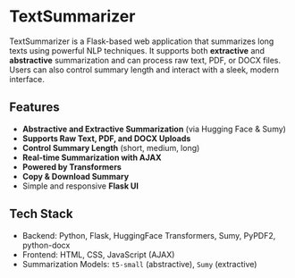 #  TextSummarizer

TextSummarizer is a Flask-based web application that summarizes long texts using powerful NLP techniques. It supports both **extractive** and **abstractive** summarization and can process raw text, PDF, or DOCX files. Users can also control summary length and interact with a sleek, modern interface.

##  Features

-  **Abstractive and Extractive Summarization** (via Hugging Face & Sumy)
-  **Supports Raw Text, PDF, and DOCX Uploads**
-  **Control Summary Length** (short, medium, long)
-  **Real-time Summarization with AJAX**
-  **Powered by Transformers**
-  **Copy & Download Summary**
-  Simple and responsive **Flask UI**

##  Tech Stack

- Backend: Python, Flask, HuggingFace Transformers, Sumy, PyPDF2, python-docx
- Frontend: HTML, CSS, JavaScript (AJAX)
- Summarization Models: `t5-small` (abstractive), `Sumy` (extractive)




